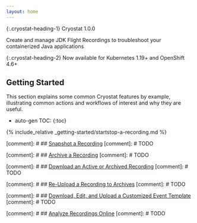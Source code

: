 ```yaml
---
layout: home
---
```


{:.cryostat-heading-1}
Cryostat 1.0.0

Create and manage JDK Flight Recordings to troubleshoot your containerized Java applications

{:.cryostat-heading-2}
Now available for Kubernetes 1.19+ and OpenShift 4.6+

## Getting Started
This section explains some common Cryostat features by example, illustrating
common actions and workflows of interest and why they are useful.

* auto-gen TOC:
{:toc}

{% include_relative _getting-started/startstop-a-recording.md %}

[comment]: # ## [Snapshot a Recording](#snapshot-a-recording)
[comment]: # TODO

[comment]: # ## [Archive a Recording](#archive-a-recording)
[comment]: # TODO

[comment]: # ## [Download an Active or Archived Recording](#download-an-active-or-archived-recording)
[comment]: # TODO

[comment]: # ## [Re-Upload a Recording to Archives](#re-upload-a-recording-to-archives)
[comment]: # TODO

[comment]: # ## [Download, Edit, and Upload a Customized Event Template](#download-edit-and-upload-a-customized-event-template)
[comment]: # TODO

[comment]: # ## [Analyze Recordings Online](#analyze-recordings-online)
[comment]: # TODO


